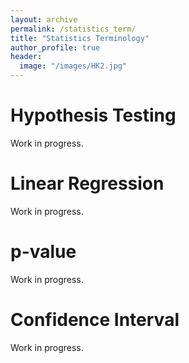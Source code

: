 ```yaml
---
layout: archive
permalink: /statistics_term/
title: "Statistics Terminology"
author_profile: true
header:
  image: "/images/HK2.jpg"  
---
```


# Hypothesis Testing
Work in progress.
# Linear Regression
Work in progress.
# p-value
Work in progress.
# Confidence Interval
Work in progress.
